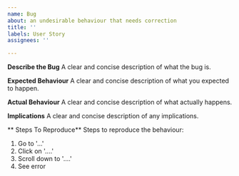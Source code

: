 ```yaml
---
name: Bug
about: an undesirable behaviour that needs correction
title: ''
labels: User Story
assignees: ''

---
```


**Describe the Bug**
A clear and concise description of what the bug is.

**Expected Behaviour**
A clear and concise description of what you expected to happen.

**Actual Behaviour**
A clear and concise description of what actually happens.

**Implications**
A clear and concise description of any implications.

** Steps To Reproduce**
Steps to reproduce the behaviour:
1. Go to '...'
2. Click on '....'
3. Scroll down to '....'
4. See error
